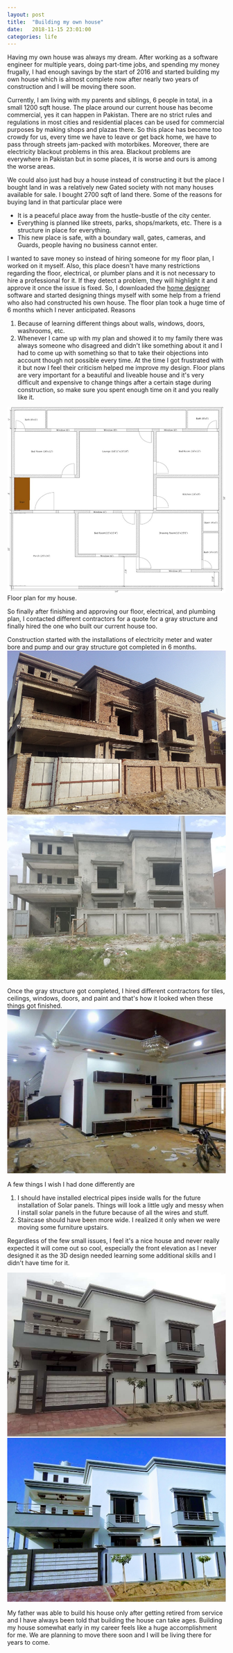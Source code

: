 ```yaml
---
layout: post
title:  "Building my own house"
date:   2018-11-15 23:01:00
categories: life
---
```

Having my own house was always my dream. After working as a software engineer for multiple years, doing part-time jobs, and spending my money frugally, I had enough savings by the start of 2016 and started building my own house which is almost complete now after nearly two years of construction and I will be moving there soon.

Currently, I am living with my parents and siblings, 6 people in total, in a small 1200 sqft house. The place around our current house has become commercial, yes it can happen in Pakistan. There are no strict rules and regulations in most cities and residential places can be used for commercial purposes by making shops and plazas there. So this place has become too crowdy for us, every time we have to leave or get back home, we have to pass through streets jam-packed with motorbikes. Moreover, there are electricity blackout problems in this area. Blackout problems are everywhere in Pakistan but in some places, it is worse and ours is among the worse areas.

We could also just had buy a house instead of constructing it but the place I bought land in was a relatively new Gated society with not many houses available for sale. I bought 2700 sqft of land there. Some of the reasons for buying land in that particular place were

- It is a peaceful place away from the hustle-bustle of the city center.
- Everything is planned like streets, parks, shops/markets, etc. There is a structure in place for everything. 
- This new place is safe, with a boundary wall, gates, cameras, and Guards, people having no business cannot enter.


I wanted to save money so instead of hiring someone for my floor plan, I worked on it myself. Also, this place doesn't have many restrictions regarding the floor, electrical, or plumber plans and it is not necessary to hire a professional for it. If they detect a problem, they will highlight it and approve it once the issue is fixed. So, I downloaded the [home designer](https://www.homedesignersoftware.com/homedesign/) software and started designing things myself with some help from a friend who also had constructed his own house. The floor plan took a huge time of 6 months which I never anticipated. Reasons
1. Because of learning different things about walls, windows, doors, washrooms, etc.
2. Whenever I came up with my plan and showed it to my family there was always someone who disagreed and didn't like something about it and I had to come up with something so that to take their objections into account though not possible every time. At the time I got frustrated with it but now I feel their criticism helped me improve my design. Floor plans are very important for a beautiful and liveable house and it's very difficult and expensive to change things after a certain stage during construction, so make sure you spent enough time on it and you really like it.

<img src="/assets/img/posts/building-my-own-house/home-plan.jpeg" alt="My house plan" />
Floor plan for my house.

So finally after finishing and approving our floor, electrical, and plumbing plan, I contacted different contractors for a quote for a gray structure and finally hired the one who built our current house too.

Construction started with the installations of electricity meter and water bore and pump and our gray structure got completed in 6 months. 
<img src="/assets/img/posts/building-my-own-house/img-1.jpeg" alt="My house's raw structure" />
<img src="/assets/img/posts/building-my-own-house/img-2.jpeg" alt="My house's gray structure" />


Once the gray structure got completed, I hired different contractors for tiles, ceilings, windows, doors, and paint and that's how it looked when these things got finished.
<img src="/assets/img/posts/building-my-own-house/img-5.jpeg" alt="My house's interior" />


A few things I wish I had done differently are
1. I should have installed electrical pipes inside walls for the future installation of Solar panels. Things will look a little ugly and messy when I install solar panels in the future because of all the wires and stuff. 
2. Staircase should have been more wide. I realized it only when we were moving some furniture upstairs.

Regardless of the few small issues, I feel it's a nice house and never really expected it will come out so cool, especially the front elevation as I never designed it as the 3D design needed learning some additional skills and I didn't have time for it. 

<img src="/assets/img/posts/building-my-own-house/img-3.jpeg" alt="My house's interior" />
<img src="/assets/img/posts/building-my-own-house/img-4.jpeg" alt="My house's interior" />

My father was able to build his house only after getting retired from service and I have always been told that building the house can take ages. Building my house somewhat early in my career feels like a huge accomplishment for me. We are planning to move there soon and I will be living there for years to come.
